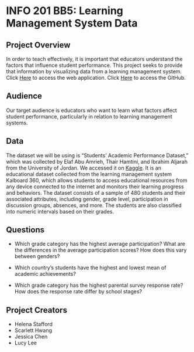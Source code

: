# INFO 201 BB5: Learning Management System Data


## Project Overview

In order to teach effectively, it is important that educators understand the 
factors that influence student performance. This project seeks to provide that 
information by visualizing data from a learning management system. 
Click [Here](https://sebinlee.shinyapps.io/INFO201_BB5/) to access the web application.
Click [Here](https://github.com/jessicachen29/info201_bb5.git) to access the GitHub.

## Audience

Our target audience is educators who want to learn what factors affect student 
performance, particularly in relation to learning management systems.


## Data

The dataset we will be using is “Students’ Academic Performance Dataset,” 
which was collected by Elaf Abu Amrieh, Thair Hamtini, and Ibrahim Aljarah 
from the University of Jordan. We accessed it on [Kaggle](https://www.kaggle.com/aljarah/xAPI-Edu-Data/home). 
It is an educational dataset collected from the learning management system Kalboard 360, 
which allows students to access educational resources from any device connected 
to the internet and monitors their learning progress and behaviors. The dataset 
consists of a sample of 480 students and their associated attributes, including gender, 
grade level, participation in discussion groups, absences, and more. The students are also 
classified into numeric intervals based on their grades.


## Questions

- Which grade category has the highest average participation? What are the differences in the 
  average participation scores? How does this vary between genders?

- Which country’s students have the highest and lowest mean of academic achievements?

- Which grade category has the highest parental survey response rate? How does the response 
  rate differ by school stages?
  
  
## Project Creators

- Helena Stafford
- Scarlett Hwang
- Jessica Chen
- Lucy Lee
